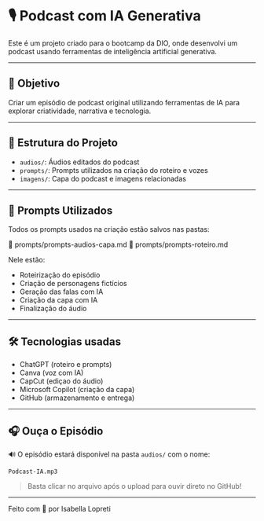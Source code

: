 # 🎙️ Podcast com IA Generativa

Este é um projeto criado para o bootcamp da DIO, onde desenvolvi um podcast usando ferramentas de inteligência artificial generativa.

---

## 📌 Objetivo

Criar um episódio de podcast original utilizando ferramentas de IA para explorar criatividade, narrativa e tecnologia.

---

## 📂 Estrutura do Projeto

- `audios/`: Áudios editados do podcast
- `prompts/`: Prompts utilizados na criação do roteiro e vozes
- `imagens/`: Capa do podcast e imagens relacionadas

---

## 📄 Prompts Utilizados

Todos os prompts usados na criação estão salvos nas pastas:

📂 prompts/prompts-audios-capa.md
📂 prompts/prompts-roteiro.md

Nele estão:
- Roteirização do episódio
- Criação de personagens fictícios
- Geração das falas com IA
- Criação da capa com IA
- Finalização do áudio

---

## 🛠️ Tecnologias usadas

- ChatGPT (roteiro e prompts)
- Canva (voz com IA)
- CapCut (ediçao do áudio)
- Microsoft Copilot (criação da capa)
- GitHub (armazenamento e entrega)

---

## 🎧 Ouça o Episódio

🔊 O episódio estará disponível na pasta `audios/` com o nome:

`Podcast-IA.mp3`

> Basta clicar no arquivo após o upload para ouvir direto no GitHub!

---

Feito com 💙 por Isabella Lopreti
